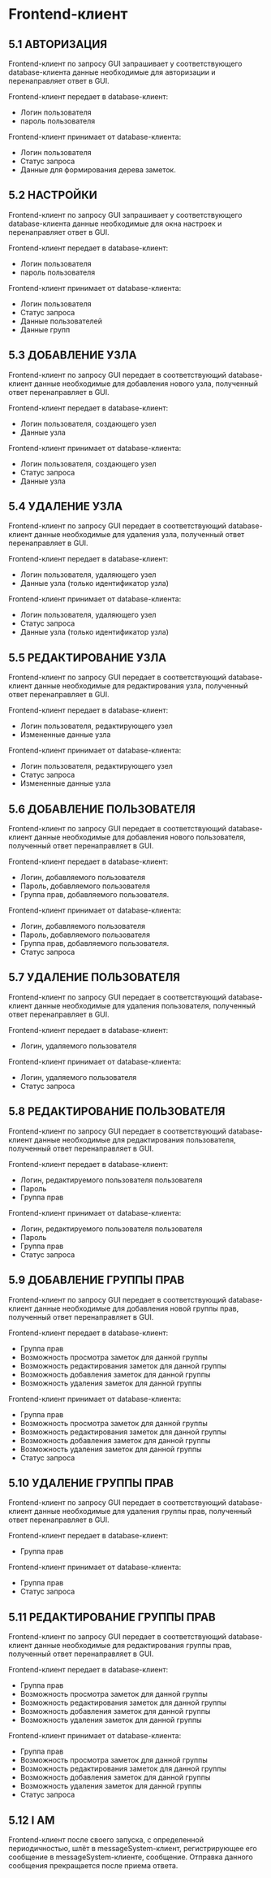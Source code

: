 # Frontend-клиент

## 5.1 АВТОРИЗАЦИЯ
Frontend-клиент по запросу GUI запрашивает у соответствующего database-клиента данные необходимые для авторизации и перенаправляет ответ в GUI.

Frontend-клиент передает в database-клиент:
* Логин пользователя
* пароль пользователя

Frontend-клиент принимает от database-клиента:
* Логин пользователя
* Статус запроса
* Данные для формирования дерева заметок.

## 5.2 НАСТРОЙКИ
Frontend-клиент по запросу GUI запрашивает у соответствующего database-клиента данные необходимые для окна настроек и перенаправляет ответ в GUI.

Frontend-клиент передает в database-клиент:
* Логин пользователя
* пароль пользователя

Frontend-клиент принимает от database-клиента:
* Логин пользователя
* Статус запроса
* Данные пользователей
* Данные групп

## 5.3 ДОБАВЛЕНИЕ УЗЛА
Frontend-клиент по запросу GUI передает в соответствующий database-клиент данные необходимые для добавления нового узла, полученный ответ перенаправляет в GUI.

Frontend-клиент передает в database-клиент:
* Логин пользователя, создающего узел
* Данные узла

Frontend-клиент принимает от database-клиента:
* Логин пользователя, создающего узел
* Статус запроса
* Данные узла

## 5.4 УДАЛЕНИЕ УЗЛА
Frontend-клиент по запросу GUI передает в соответствующий database-клиент данные необходимые для удаления узла, полученный ответ перенаправляет в GUI.

Frontend-клиент передает в database-клиент:
* Логин пользователя, удаляющего узел
* Данные узла (только идентификатор узла)

Frontend-клиент принимает от database-клиента:
* Логин пользователя, удаляющего узел
* Статус запроса
* Данные узла (только идентификатор узла)


## 5.5 РЕДАКТИРОВАНИЕ УЗЛА
Frontend-клиент по запросу GUI передает в соответствующий database-клиент данные необходимые для редактирования узла, полученный ответ перенаправляет в GUI.

Frontend-клиент передает в database-клиент:
* Логин пользователя, редактирующего узел
* Измененные данные узла

Frontend-клиент принимает от database-клиента:
* Логин пользователя, редактирующего узел
* Статус запроса
* Измененные данные узла


## 5.6 ДОБАВЛЕНИЕ ПОЛЬЗОВАТЕЛЯ
Frontend-клиент по запросу GUI передает в соответствующий database-клиент данные необходимые для добавления нового пользователя, полученный ответ перенаправляет в GUI.

Frontend-клиент передает в database-клиент:
* Логин, добавляемого пользователя
* Пароль, добавляемого пользователя
* Группа прав, добавляемого пользователя.

Frontend-клиент принимает от database-клиента:
* Логин, добавляемого пользователя
* Пароль, добавляемого пользователя
* Группа прав, добавляемого пользователя.
* Статус запроса

## 5.7 УДАЛЕНИЕ ПОЛЬЗОВАТЕЛЯ
Frontend-клиент по запросу GUI передает в соответствующий database-клиент данные необходимые для удаления пользователя, полученный ответ перенаправляет в GUI.

Frontend-клиент передает в database-клиент:
* Логин, удаляемого пользователя

Frontend-клиент принимает от database-клиента:
* Логин, удаляемого пользователя
* Статус запроса


## 5.8 РЕДАКТИРОВАНИЕ ПОЛЬЗОВАТЕЛЯ
Frontend-клиент по запросу GUI передает в соответствующий database-клиент данные необходимые для редактирования пользователя, полученный ответ перенаправляет в GUI.

Frontend-клиент передает в database-клиент:
* Логин, редактируемого пользователя пользователя
* Пароль
* Группа прав

Frontend-клиент принимает от database-клиента:
* Логин, редактируемого пользователя пользователя
* Пароль
* Группа прав
* Статус запроса
  
## 5.9 ДОБАВЛЕНИЕ ГРУППЫ ПРАВ
Frontend-клиент по запросу GUI передает в соответствующий database-клиент данные необходимые для добавления новой группы прав, полученный ответ перенаправляет в GUI.

Frontend-клиент передает в database-клиент:
* Группа прав
* Возможность просмотра заметок для данной группы
* Возможность редактирования заметок для данной группы
* Возможность добавления заметок для данной группы
* Возможность удаления заметок для данной группы

Frontend-клиент принимает от database-клиента:
* Группа прав
* Возможность просмотра заметок для данной группы
* Возможность редактирования заметок для данной группы
* Возможность добавления заметок для данной группы
* Возможность удаления заметок для данной группы
* Статус запроса

## 5.10 УДАЛЕНИЕ ГРУППЫ ПРАВ
Frontend-клиент по запросу GUI передает в соответствующий database-клиент данные необходимые для удаления группы прав, полученный ответ перенаправляет в GUI.

Frontend-клиент передает в database-клиент:
* Группа прав

Frontend-клиент принимает от database-клиента:
* Группа прав
* Статус запроса

## 5.11 РЕДАКТИРОВАНИЕ ГРУППЫ ПРАВ
Frontend-клиент по запросу GUI передает в соответствующий database-клиент данные необходимые для редактирования группы прав, полученный ответ перенаправляет в GUI.

Frontend-клиент передает в database-клиент:
* Группа прав
* Возможность просмотра заметок для данной группы
* Возможность редактирования заметок для данной группы
* Возможность добавления заметок для данной группы
* Возможность удаления заметок для данной группы

Frontend-клиент принимает от database-клиента:
* Группа прав
* Возможность просмотра заметок для данной группы
* Возможность редактирования заметок для данной группы
* Возможность добавления заметок для данной группы
* Возможность удаления заметок для данной группы
* Статус запроса


## 5.12 I AM
Frontend-клиент после своего запуска, с определенной периодичностью, шлёт в messageSystem-клиент, регистрирующее его сообщение в messageSystem-клиенте, сообщение. Отправка данного сообщения прекращается после приема ответа.
